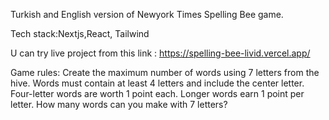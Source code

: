 Turkish and English version of Newyork Times Spelling Bee game.

Tech stack:Nextjs,React, Tailwind

U can try live project from this link : https://spelling-bee-livid.vercel.app/


Game rules: Create the maximum number of words using 7 letters from the hive. Words must contain at least 4 letters and include the center letter. Four-letter words are worth 1 point each. Longer words earn 1 point per letter. How many words can you make with 7 letters?
